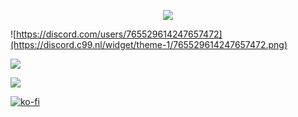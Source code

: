 <p align="center">
<img src="https://capsule-render.vercel.app/api?type=waving&color=gradient&height=200&section=header&text=Hi,+Im+Thijke&fontSize=80&fontAlignY=35&animation=twinkling&fontColor=gradient"/> </a> 
</p>

![https://discord.com/users/765529614247657472](https://discord.c99.nl/widget/theme-1/765529614247657472.png)

![](https://github-readme-stats.vercel.app/api?username=Thijke&show_icons=true&include_all_commits=true&theme=tokyonight&border_radius=10)

![](https://github-readme-stats.vercel.app/api/top-langs/?username=Thijke&layout=compact&theme=tokyonight&border_radius=10&langs_count=4)

[![ko-fi](https://ko-fi.com/img/githubbutton_sm.svg)](https://ko-fi.com/R6R2G2HI2)
